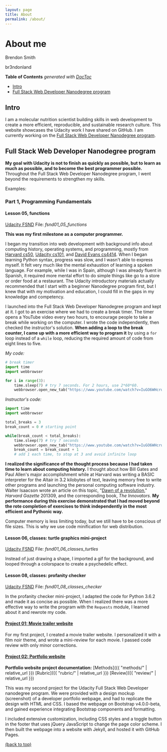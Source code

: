 ```yaml
---
layout: page
title: About
permalink: /about/
---
```

About me
========

Brendon Smith

br3ndonland

<!-- START doctoc generated TOC please keep comment here to allow auto update -->
<!-- DON'T EDIT THIS SECTION, INSTEAD RE-RUN doctoc TO UPDATE -->
**Table of Contents**  *generated with [DocToc](https://github.com/thlorenz/doctoc)*

- [Intro](#intro)
- [Full Stack Web Developer Nanodegree program](#full-stack-web-developer-nanodegree-program)

<!-- END doctoc generated TOC please keep comment here to allow auto update -->


## Intro

I am a molecular nutrition scientist building skills in web development to create a more efficient, reproducible, and sustainable research culture. This website showcases the Udacity work I have shared on GitHub. I am currently working on the [Full Stack Web Developer Nanodegree program](https://www.udacity.com/course/full-stack-web-developer-nanodegree--nd004).


## Full Stack Web Developer Nanodegree program

**My goal with Udacity is not to finish as quickly as possible, but to learn as much as possible, and to become the best programmer possible.** Throughout the Full Stack Web Developer Nanodegree program, I went beyond the requirements to strengthen my skills. 

Examples:


### Part 1, Programming Fundamentals

#### Lesson 05, functions

[Udacity FSND](https://github.com/br3ndonland/udacity-fsnd) File: *fsnd01_05_functions*

**This was my first milestone as a computer programmer.** 

I began my transition into web development with background info about computing history, operating systems, and programming, mostly from [Harvard cs50](https://cs50.harvard.edu/), [Udacity cs101](https://www.udacity.com/course/intro-to-computer-science--cs101), and [David Evans cs4414](http://rust-class.org/index.html). When I began learning Python syntax, progress was slow, and I wasn't able to express myself. It felt very much like the mental exhaustion of learning a spoken language. For example, while I was in Spain, although I was already fluent in Spanish, it required more mental effort to do simple things like go to a store or order food at a restaurant. The Udacity introductory materials actually recommended that I start with a beginner Nanodegree program first, but I knew that with my motivation and education, I could fill in the gaps in my knowledge and competency. 

I launched into the Full Stack Web Developer Nanodegree program and kept at it. I got to an exercise where we had to create a break timer. The timer opens a YouTube video every two hours, to encourage people to take a break while working on the computer. I wrote the code independently, then checked the instructor's solution. **When adding a loop to the break counter, I came up with a more efficient way to program it** by using a `for` loop instead of a `while` loop, reducing the required amount of code from eight lines to five. 

*My code:*

```python
# break timer
import time
import webbrowser

for i in range(3):
    time.sleep(7) # try 7 seconds. For 2 hours, use 2*60*60.
    webbrowser.open_new_tab("https://www.youtube.com/watch?v=IuGO6WHcruU")
```


*Instructor's code:*

```python
import time
import webbrowser

total_breaks = 3
break_count = 0 # starting point 

while(break_count < total_breaks):
    time.sleep(7) # try 7 seconds
    webbrowser.open_new_tab("https://www.youtube.com/watch?v=IuGO6WHcruU")
    break_count = break_count + 1 
    # add 1 each time, to stop at 3 and avoid infinite loop
```

**I realized the significance of the thought process because I had taken time to learn about computing history.** I thought about how Bill Gates and Paul Allen's major accomplishment while at Harvard was writing a BASIC interpreter for the Altair in 3.2 kilobytes of text, leaving memory free to write other programs and launching the personal computing software industry. Walter Isaacson wrote an article on this topic, "[Dawn of a revolution](http://news.harvard.edu/gazette/story/2013/09/dawn-of-a-revolution/)," *Harvard Gazette* 201309, and the corresponding book, *The Innovators*. **My performance during this exercise demonstrated that I had moved beyond the rote completion of exercises to think independently in the most efficient and Pythonic way.** 

Computer memory is less limiting today, but we still have to be conscious of file sizes. This is why we use code minification for web distribution.


#### Lesson 06, classes: turtle graphics mini-project

[Udacity FSND](https://github.com/br3ndonland/udacity-fsnd) File: *fsnd01_06_classes_turtles*

Instead of just drawing a shape, I imported a gif for the background, and looped through a colorspace to create a psychedelic effect. 


#### Lesson 08, classes: profanity checker

[Udacity FSND](https://github.com/br3ndonland/udacity-fsnd) File: *fsnd01_08_classes_checker*

In the profanity checker mini-project, I adapted the code for Python 3.6.2 and made it as concise as possible. When I realized there was a more effective way to write the program with the `Requests` module, I learned about it and rewrote my code.


#### [Project 01: Movie trailer website](https://github.com/br3ndonland/udacity-fsnd01-p01-movies)

For my first project, I created a movie trailer website. I personalized it with a film noir theme, and wrote a mini-review for each movie. I passed code review with only minor corrections.


#### [Project 02: Portfolio website](https://github.com/br3ndonland/udacity-fsnd01-p02-portfolio)

**Portfolio website project documentation:** [Methods]({{ "methods/" | relative_url }}) [Rubric]({{ "rubric/" | relative_url }}) [Review]({{ "review/" | relative_url }})

This was my second project for the Udacity Full Stack Web Developer nanodegree program. We were provided with a design mockup (screenshot) of a developer portfolio webpage, and had to replicate the design with HTML and CSS. I based the webpage on Bootstrap v4.0.0-beta, and gained experience integrating Bootstrap components and formatting. 

I included extensive customization, including CSS styles and a toggle button in the footer that uses jQuery JavaScript to change the page color scheme. I then built the webpage into a website with Jekyll, and hosted it with GitHub Pages.


[(back to top)](#top)
